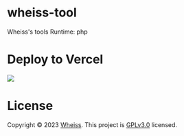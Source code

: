 # wheiss-tool
Wheiss's tools
Runtime: php

# Deploy to Vercel
<a href="https://vercel.com/new/project?template=https://github.com/qingying2022/wheiss-tool"><img src="https://vercel.com/button"></a>

# License
Copyright © 2023 <a href="https://www.wheiss.com/">Wheiss</a>. This project is <a href="https://github.com/qingying2022/wheiss-tool/blob/main/LICENSE">GPLv3.0</a> licensed.

